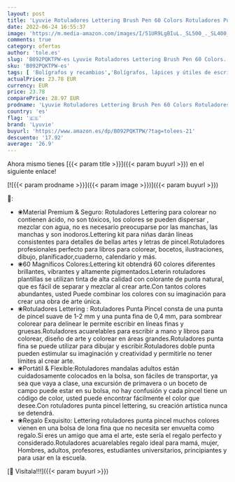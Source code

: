 ```yaml
---
layout: post
title: 'Lyuvie Rotuladores Lettering Brush Pen 60 Colors Rotuladores Punta Pincel para Adultos y Niños Rotuladores Doble Punta para Caligrafía y Dibujos Bocetos ilustraciones'
date: 2022-06-24 16:55:37
image: 'https://m.media-amazon.com/images/I/51UR9LgBIuL._SL500_._SL400_.jpg'
comments: true
category: ofertas
author: 'tole.es'
slug: 'B092PQKTPW-es Lyuvie Rotuladores Lettering Brush Pen 60 Colors...'
sku: 'B092PQKTPW-es'
tags: [ 'Bolígrafos y recambios','Bolígrafos, lápices y útiles de escritura','Oficina y papelería','Rotuladores de punta fina','lyuvie','rotuladores','🇪🇸', ]
actualPrice: 23.78 EUR
currency: EUR
price: 23.78
comparePrice: 28.97 EUR
prodname: 'Lyuvie Rotuladores Lettering Brush Pen 60 Colors Rotuladores Punta Pincel para Adultos y Niños Rotuladores Doble Punta para Caligrafía y Dibujos Bocetos ilustraciones'
country: 'es'
flag: '🇪🇸'
brand: 'Lyuvie'
buyurl: 'https://www.amazon.es/dp/B092PQKTPW/?tag=tolees-21'
descuento: '17.92'
average: '26.9'
---
```


Ahora mismo tienes [{{< param title >}}]({{< param buyurl >}}) en el siguiente enlace!

[![{{< param prodname >}}]({{< param image >}})]({{< param buyurl >}})

🔎:

- ❀Material Premium & Seguro: Rotuladores Lettering para colorear no contienen ácido, no son tóxicos, los colores se pueden dispersar , mezclar con agua, no es necesario preocuparse por las manchas, las manchas y son inodoros.Lettering kit para niñas darán líneas consistentes para detalles de bellas artes y letras de pincel.Rotuladores profesionales perfecto para libros para colorear, bocetos, ilustraciones, dibujo, planificador,cuaderno, calendario y más.
- ❀60 Magníficos Colores:Lettering kit obtendrá 60 colores diferentes brillantes, vibrantes y altamente pigmentados.Leterin rotuladores plantillas se utilizan tinta de alta calidad con colorante de punta natural, que es fácil de separar y mezclar al crear arte.Con tantos colores abundantes, usted Puede combinar los colores con su imaginación para crear una obra de arte única.
- ❀Rotuladores Lettering : Rotuladores Punta Pincel consta de una punta de pincel suave de 1-2 mm y una punta fina de 0,4 mm, para sombrear colorear para delinear le permite escribir en líneas finas y gruesas.Rotuladores acuarelables para escribir a mano y libros para colorear, diseño de arte y colorear en áreas grandes.Rotuladores punta fina se puede utilizar para dibujar y escribir.Rotuladores doble punta pueden estimular su imaginación y creatividad y permitirle no tener límites al crear arte.
- ❀Portátil & Flexible:Rotuladores mandalas adultos están cuidadosamente colocados en la bolsa, son fáciles de transportar, ya sea que vaya a clase, una excursión de primavera o un boceto de campo puede estar en su bolsa, no hay confusión y cada pincel tiene un código de color, usted puede encontrar fácilmente el color que desee.Con rotuladores punta pincel lettering, su creación artística nunca se detendrá.
- ❀Regalo Exquisito: Lettering rotuladores punta pincel muchos colores vienen en una bolsa de lona fina que no necesita ser envuelta como regalo.Si eres un amigo que ama el arte, este sería el regalo perfecto y considerado.Rotuladores acuarelables regalo ideal para mamá, mujer, Hombres, adultos, profesores, estudiantes universitarios, principiantes y para usar en la escuela.

[🛒 Visítala!!!]({{< param buyurl >}})
